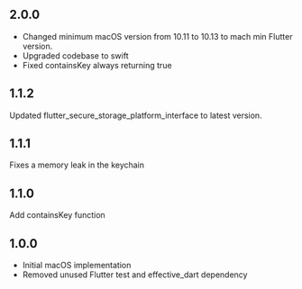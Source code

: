 ## 2.0.0
- Changed minimum macOS version from 10.11 to 10.13 to mach min Flutter version.
- Upgraded codebase to swift
- Fixed containsKey always returning true

## 1.1.2
Updated flutter_secure_storage_platform_interface to latest version.

## 1.1.1
Fixes a memory leak in the keychain

## 1.1.0
Add containsKey function

## 1.0.0
- Initial macOS implementation
- Removed unused Flutter test and effective_dart dependency